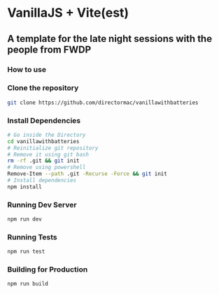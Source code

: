# VanillaJS + Vite(est)

## A template for the late night sessions with the people from FWDP

### How to use

### Clone the repository

```bash
git clone https://github.com/directormac/vanillawithbatteries
```
### Install Dependencies

```bash
# Go inside the Directory
cd vanillawithbatteries
# Reinitialize git repository
# Remove it using git bash
rm -rf .git && git init
# Remove using powershell
Remove-Item --path .git -Recurse -Force && git init
# Install dependencies
npm install
```

### Running Dev Server

```bash
npm run dev
```
### Running Tests

```bash 
npm run test
```

### Building for Production

```bash
npm run build
```